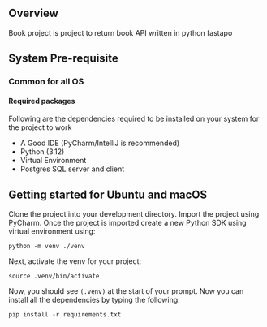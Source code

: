 ## Overview
Book project is project to return book API written in python fastapo
## System  Pre-requisite
### Common for all OS
#### Required packages

Following are the dependencies required to be installed on your system for the project to work

* A Good IDE (PyCharm/IntelliJ is recommended)
* Python (3.12)
* Virtual Environment
* Postgres SQL server and client 


## Getting started for Ubuntu and macOS

Clone the project into your development directory. Import the project using PyCharm.
Once the project is imported create a new Python SDK using virtual environment using:

`python -m venv ./venv`

Next, activate the venv for your project:

`source .venv/bin/activate`

Now, you should see `(.venv)` at the start of your prompt.
Now you can install all the dependencies by typing the following.

`pip install -r requirements.txt`